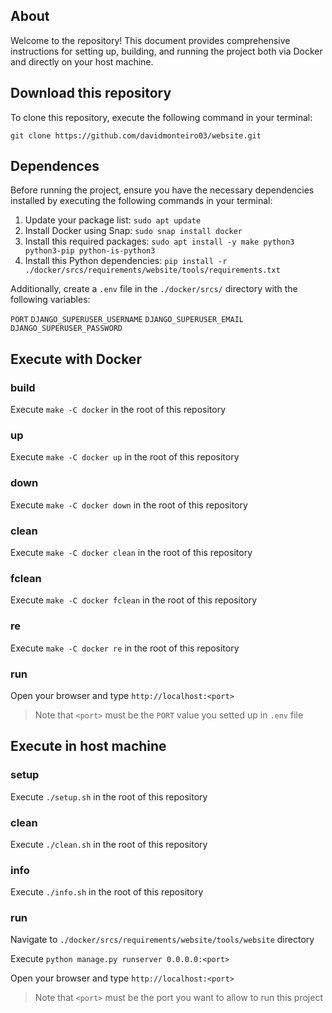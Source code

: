 ## About
<p>

Welcome to the repository! This document provides comprehensive instructions for setting up, building, and running the project both via Docker and directly on your host machine.

</p>

## Download this repository
<p>To clone this repository, execute the following command in your terminal:</p>

`git clone https://github.com/davidmonteiro03/website.git`

## Dependences

<p>Before running the project, ensure you have the necessary dependencies installed by executing the following commands in your terminal:</p>

1. Update your package list: `sudo apt update`
2. Install Docker using Snap: `sudo snap install docker`
3. Install this required packages: `sudo apt install -y make python3 python3-pip python-is-python3`
4. Install this Python dependencies: `pip install -r ./docker/srcs/requirements/website/tools/requirements.txt`

<p>

Additionally, create a `.env` file in the `./docker/srcs/` directory with the following variables:

</p>

`PORT`
`DJANGO_SUPERUSER_USERNAME`
`DJANGO_SUPERUSER_EMAIL`
`DJANGO_SUPERUSER_PASSWORD`

## Execute with Docker
### build
<p>

Execute `make -C docker` in the root of this repository

</p>

### up
<p>

Execute `make -C docker up` in the root of this repository

</p>

### down
<p>

Execute `make -C docker down` in the root of this repository

</p>

### clean
<p>

Execute `make -C docker clean` in the root of this repository

</p>

### fclean
<p>

Execute `make -C docker fclean` in the root of this repository

</p>

### re
<p>

Execute `make -C docker re` in the root of this repository

</p>

### run
<p>

Open your browser and type `http://localhost:<port>`
> Note that `<port>` must be the `PORT` value you setted up in `.env` file

</p>

## Execute in host machine
### setup
<p>

Execute `./setup.sh` in the root of this repository

</p>

### clean
<p>

Execute `./clean.sh` in the root of this repository

</p>

### info
<p>

Execute `./info.sh` in the root of this repository

</p>

### run
<p>

Navigate to `./docker/srcs/requirements/website/tools/website` directory

</p>
<p>

Execute `python manage.py runserver 0.0.0.0:<port>`

</p>
<p>

Open your browser and type `http://localhost:<port>`
> Note that `<port>` must be the port you want to allow to run this project

</p>
